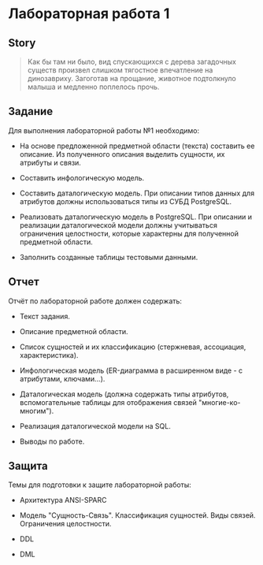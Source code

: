 # Лабораторная работа 1

## Story

> Как бы там ни было, вид спускающихся с дерева загадочных существ
> произвел слишком тягостное впечатление на динозавриху. Загоготав 
> на прощание, животное подтолкнуло малыша и медленно поплелось 
> прочь. 

## Задание

Для выполнения лабораторной работы №1 необходимо:

- На основе предложенной предметной области (текста) составить ее 
  описание. Из полученного описания выделить сущности, их атрибуты и 
  связи.

- Составить инфологическую модель.

- Составить даталогическую модель. При описании типов данных для 
  атрибутов должны использоваться типы из СУБД PostgreSQL.

- Реализовать даталогическую модель в PostgreSQL. При описании и 
  реализации даталогической модели должны учитываться ограничения 
  целостности, которые характерны для полученной предметной области.

- Заполнить созданные таблицы тестовыми данными.

## Отчет

Отчёт по лабораторной работе должен содержать:

- Текст задания.

- Описание предметной области.

- Список сущностей и их классификацию (стержневая, ассоциация, 
  характеристика).

- Инфологическая модель (ER-диаграмма в расширенном виде - с 
  атрибутами, ключами...).

- Даталогическая модель (должна содержать типы атрибутов, 
  вспомогательные таблицы для отображения связей "многие-ко-многим").

- Реализация даталогической модели на SQL.

- Выводы по работе.

## Защита
Темы для подготовки к защите лабораторной работы:

- Архитектура ANSI-SPARC

- Модель "Сущность-Связь". 
  Классификация сущностей. Виды связей. Ограничения целостности.

- DDL

- DML

